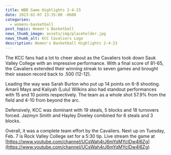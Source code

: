 ```yaml
---
title: WBB Game Highlights 2-4-23
date: 2023-02-07 13:35:00 -0600
categories:
  - womens-basketball
post_topic: Women's Basketball
news_thumb_image: assets/img/placeholder.jpg
news_thumb_alt: KCC Cavaliers Logo
description: Women's Basketball Highlights 2-4-23
---
```

The KCC fans had a lot to cheer about as the Cavaliers took down Sauk Valley College with an impressive performance. With a final score of 81-65, the Cavaliers extended their winning streak to seven games and brought their season record back to .500 (12-12).

Leading the way was Sarah Burton who put up 14 points on 6-8 shooting. Amarii Mays and Kaliyah (Lulu) Wilkins also had standout performances with 15 and 10 points respectively. The team as a whole shot 57.9% from the field and 4-10 from beyond the arc.

Defensively, KCC was dominant with 19 steals, 5 blocks and 18 turnovers forced. Jazmyn Smith and Hayley Diveley combined for 6 steals and 3 blocks.

Overall, it was a complete team effort by the Cavaliers. Next up on Tuesday, Feb. 7 is Rock Valley College set for a 5:30 tip. Live stream the game at [https://www.youtube.com/channel/UCsWah4rJ6mYqMYcIDw4l6Zg](https://www.youtube.com/channel/UCsWah4rJ6mYqMYcIDw4l6Zg)

